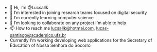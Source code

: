 - 👋 Hi, I’m @Lucsallk
- 👀 I’m interested in joining research teams focused on digital security
- 🌱 I’m currently learning computer science 
- 💞️ I’m looking to collaborate on any project I'm able to help
- 📫 How to reach me lucsallk@hotmai.com, lucas-santiago@academico.ufs.br
- Currently I'm working developing web applications for the Secretary of Education of Nossa Senhora do Socorro
<!---
Lucsallk/Lucsallk is a ✨ special ✨ repository because its `README.md` (this file) appears on your GitHub profile.
You can click the Preview link to take a look at your changes.
--->
